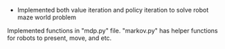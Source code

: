 - Implemented both value iteration and policy iteration to solve robot maze world problem

Implemented functions in "mdp.py" file. "markov.py" has helper functions for robots to present, move, and etc.
